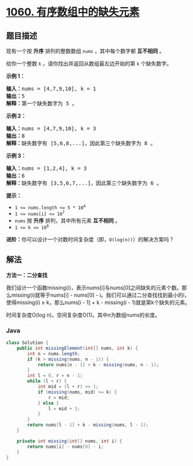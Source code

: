 # [1060. 有序数组中的缺失元素](https://leetcode.cn/problems/missing-element-in-sorted-array)

## 题目描述

<p>现有一个按 <strong>升序</strong> 排列的整数数组 <code>nums</code> ，其中每个数字都 <strong>互不相同</strong> 。</p>

<p>给你一个整数 <code>k</code> ，请你找出并返回从数组最左边开始的第 <code>k</code> 个缺失数字。</p>



<p><strong>示例 1：</strong></p>

<pre>
<strong>输入：</strong>nums = [4,7,9,10], k = 1
<strong>输出：</strong>5
<strong>解释：</strong>第一个缺失数字为 5 。
</pre>

<p><strong>示例 2：</strong></p>

<pre>
<strong>输入：</strong>nums = [4,7,9,10], k = 3
<strong>输出：</strong>8
<strong>解释：</strong>缺失数字有 [5,6,8,...]，因此第三个缺失数字为 8 。
</pre>

<p><strong>示例 3：</strong></p>

<pre>
<strong>输入：</strong>nums = [1,2,4], k = 3
<strong>输出：</strong>6
<strong>解释：</strong>缺失数字有 [3,5,6,7,...]，因此第三个缺失数字为 6 。
</pre>



<p><strong>提示：</strong></p>

<ul>
	<li><code>1 <= nums.length <= 5 * 10<sup>4</sup></code></li>
	<li><code>1 <= nums[i] <= 10<sup>7</sup></code></li>
	<li><code>nums</code> 按 <strong>升序</strong> 排列，其中所有元素 <strong>互不相同</strong> 。</li>
	<li><code>1 <= k <= 10<sup>8</sup></code></li>
</ul>



<p><strong>进阶：</strong>你可以设计一个对数时间复杂度（即，<code>O(log(n))</code>）的解决方案吗？</p>

## 解法

**方法一：二分查找**

我们设计一个函数missing(i)，表示nums[i]与nums[0]之间缺失的元素个数。那么missing(i)就等于nums[i] - nums[0] - i。我们可以通过二分查找找到最小的i，使得missing(i) ≥ k，那么nums[i - 1] + k - missing(i - 1)就是第k个缺失的元素。

时间复杂度O(log n)，空间复杂度O(1)。其中n为数组nums的长度。

### **Java**

```java
class Solution {
    public int missingElement(int[] nums, int k) {
        int n = nums.length;
        if (k > missing(nums, n - 1)) {
            return nums[n - 1] + k - missing(nums, n - 1);
        }
        int l = 0, r = n - 1;
        while (l < r) {
            int mid = (l + r) >> 1;
            if (missing(nums, mid) >= k) {
                r = mid;
            } else {
                l = mid + 1;
            }
        }
        return nums[l - 1] + k - missing(nums, l - 1);
    }

    private int missing(int[] nums, int i) {
        return nums[i] - nums[0] - i;
    }
}
```
